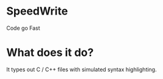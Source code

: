 # SpeedWrite
Code go Fast


# What does it do?
It types out C / C++ files with simulated syntax highlighting.
